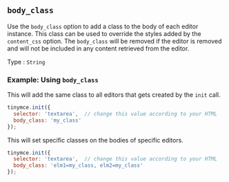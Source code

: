 ## `body_class`

Use the `body_class` option to add a class to the body of each editor instance. This class can be used to override the styles added by the `content_css` option. The `body_class` will be removed if the editor is removed and will not be included in any content retrieved from the editor.

Type
: `String`

### Example: Using `body_class`

This will add the same class to all editors that gets created by the `init` call.

```js
tinymce.init({
  selector: 'textarea',  // change this value according to your HTML
  body_class: 'my_class'
});
```

This will set specific classes on the bodies of specific editors.

```js
tinymce.init({
  selector: 'textarea',  // change this value according to your HTML
  body_class: 'elm1=my_class, elm2=my_class'
});
```
